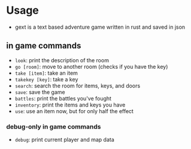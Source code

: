 # Usage
- gext is a text based adventure game written in rust and saved in json
## in game commands
- `look`: print the description of the room
- `go [room]`: move to another room (checks if you have the key)
- `take [item]`: take an item
- `takekey [key]`: take a key
- `search`: search the room for items, keys, and doors
- `save`: save the game
- `battles`: print the battles you've fought
- `inventory`: print the items and keys you have
- `use`: use an item now, but for only half the effect
### debug-only in game commands
- `debug`: print current player and map data